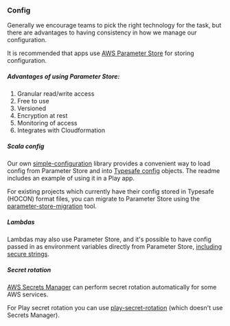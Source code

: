### Config
Generally we encourage teams to pick the right technology for the task, but there are advantages to having consistency in how we manage our configuration.

It is recommended that apps use [AWS Parameter Store](https://docs.aws.amazon.com/systems-manager/latest/userguide/systems-manager-paramstore.html) for storing configuration.

##### Advantages of using Parameter Store:
1. Granular read/write access
2. Free to use
3. Versioned
4. Encryption at rest
5. Monitoring of access
6. Integrates with Cloudformation

##### Scala config
Our own [simple-configuration](https://github.com/guardian/simple-configuration) library provides a convenient way to load config from Parameter Store and into [Typesafe config](https://github.com/lightbend/config) objects. The readme includes an example of using it in a Play app.

For existing projects which currently have their config stored in Typesafe (HOCON) format files, you can migrate to Parameter Store using the [parameter-store-migration](https://github.com/guardian/parameter-store-migration) tool.


##### Lambdas
Lambdas may also use Parameter Store, and it's possible to have config passed in as environment variables directly from Parameter Store, [including secure strings](https://aws.amazon.com/about-aws/whats-new/2018/08/aws-cloudformation-introduces-dynamic-references-to-support-aws-/). 

##### Secret rotation
[AWS Secrets Manager](https://aws.amazon.com/secrets-manager/) can perform secret rotation automatically for some AWS services.

For Play secret rotation you can use [play-secret-rotation](https://github.com/guardian/play-secret-rotation) (which doesn't use Secrets Manager).
